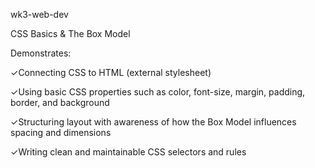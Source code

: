 wk3-web-dev

CSS Basics & The Box Model

Demonstrates:

✓Connecting CSS to HTML (external stylesheet)

✓Using basic CSS properties such as color, font-size, margin, padding, border, and background

✓Structuring layout with awareness of how the Box Model influences spacing and dimensions

✓Writing clean and maintainable CSS selectors and rules

